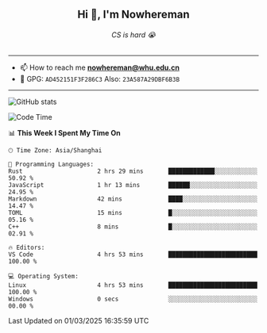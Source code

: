 <h2 align="center">Hi 👋, I'm Nowhereman</h2>
<h6 align="center">CS is hard 😭</h6>

---
- 📫 How to reach me **nowhereman@whu.edu.cn**
- 🔑 GPG: `AD452151F3F286C3`  Also: `23A587A29DBF6B3B`

---
![GitHub stats](https://github-readme-stats.vercel.app/api?username=nowherechan&theme=transparent&rank_icon=github&include_all_commits=true&count_private=true)

<!--START_SECTION:waka-->
![Code Time](http://img.shields.io/badge/Code%20Time-722%20hrs%2045%20mins-blue)

📊 **This Week I Spent My Time On** 

```text
🕑︎ Time Zone: Asia/Shanghai

💬 Programming Languages: 
Rust                     2 hrs 29 mins       █████████████░░░░░░░░░░░░   50.92 % 
JavaScript               1 hr 13 mins        ██████░░░░░░░░░░░░░░░░░░░   24.95 % 
Markdown                 42 mins             ████░░░░░░░░░░░░░░░░░░░░░   14.47 % 
TOML                     15 mins             █░░░░░░░░░░░░░░░░░░░░░░░░   05.16 % 
C++                      8 mins              █░░░░░░░░░░░░░░░░░░░░░░░░   02.91 % 

🔥 Editors: 
VS Code                  4 hrs 53 mins       █████████████████████████   100.00 % 

💻 Operating System: 
Linux                    4 hrs 53 mins       █████████████████████████   100.00 % 
Windows                  0 secs              ░░░░░░░░░░░░░░░░░░░░░░░░░   00.00 % 
```


 Last Updated on 01/03/2025 16:35:59 UTC
<!--END_SECTION:waka-->
